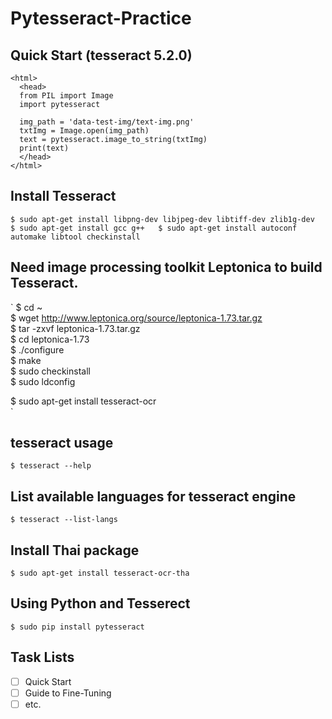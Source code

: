 # Pytesseract-Practice
## Quick Start (tesseract 5.2.0)
    <html>
      <head>
      from PIL import Image
      import pytesseract

      img_path = 'data-test-img/text-img.png'
      txtImg = Image.open(img_path)
      text = pytesseract.image_to_string(txtImg)
      print(text)
      </head>
    </html>

## Install Tesseract
`
$ sudo apt-get install libpng-dev libjpeg-dev libtiff-dev zlib1g-dev  
$ sudo apt-get install gcc g++  
$ sudo apt-get install autoconf automake libtool checkinstall 
`

## Need image processing toolkit Leptonica to build Tesseract.
`
$ cd ~  
$ wget http://www.leptonica.org/source/leptonica-1.73.tar.gz  
$ tar -zxvf leptonica-1.73.tar.gz  
$ cd leptonica-1.73  
$ ./configure  
$ make  
$ sudo checkinstall  
$ sudo ldconfig  

$ sudo apt-get install tesseract-ocr  
`

## tesseract usage
`$ tesseract --help`

## List available languages for tesseract engine
`$ tesseract --list-langs`

## Install Thai package
`$ sudo apt-get install tesseract-ocr-tha` 

## Using Python and Tesserect
`$ sudo pip install pytesseract`

## Task Lists
- [ ] Quick Start
- [ ] Guide to Fine-Tuning
- [ ] etc.
